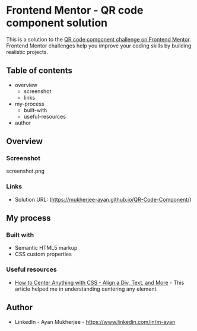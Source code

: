 # Frontend Mentor - QR code component solution

This is a solution to the [QR code component challenge on Frontend Mentor](https://www.frontendmentor.io/challenges/qr-code-component-iux_sIO_H). Frontend Mentor challenges help you improve your coding skills by building realistic projects. 

## Table of contents

- overview
  - screenshot
  - links
- my-process
  - built-with
  - useful-resources
- author


## Overview

### Screenshot

screenshot.png

### Links

- Solution URL: (https://mukherjee-ayan.github.io/QR-Code-Component/)

## My process

### Built with

- Semantic HTML5 markup
- CSS custom properties

### Useful resources

-  [How to Center Anything with CSS - Align a Div, Text, and More](https://www.freecodecamp.org/news/how-to-center-anything-with-css-align-a-div-text-and-more/) - This article helped me in understanding centering any element.

## Author

- LinkedIn - Ayan Mukherjee - https://www.linkedin.com/in/m-ayan

